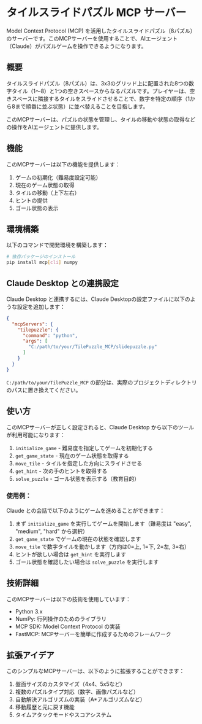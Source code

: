 # タイルスライドパズル MCP サーバー

Model Context Protocol (MCP) を活用したタイルスライドパズル（8パズル）のサーバーです。このMCPサーバーを使用することで、AIエージェント（Claude）がパズルゲームを操作できるようになります。

## 概要

タイルスライドパズル（8パズル）は、3x3のグリッド上に配置された8つの数字タイル（1〜8）と1つの空きスペースからなるパズルです。プレイヤーは、空きスペースに隣接するタイルをスライドさせることで、数字を特定の順序（1から8まで順番に並ぶ状態）に並べ替えることを目指します。

このMCPサーバーは、パズルの状態を管理し、タイルの移動や状態の取得などの操作をAIエージェントに提供します。

## 機能

このMCPサーバーは以下の機能を提供します：

1. ゲームの初期化（難易度設定可能）
2. 現在のゲーム状態の取得
3. タイルの移動（上下左右）
4. ヒントの提供
5. ゴール状態の表示

## 環境構築

以下のコマンドで開発環境を構築します：

```bash
# 依存パッケージのインストール
pip install mcp[cli] numpy
```

## Claude Desktop との連携設定

Claude Desktop と連携するには、Claude Desktopの設定ファイルに以下のような設定を追加します：

```json
{
  "mcpServers": {
    "tilepuzzle": {
      "command": "python",
      "args": [
        "C:/path/to/your/TilePuzzle_MCP/slidepuzzle.py"
      ]
    }
  }
}
```

`C:/path/to/your/TilePuzzle_MCP` の部分は、実際のプロジェクトディレクトリのパスに置き換えてください。

## 使い方

このMCPサーバーが正しく設定されると、Claude Desktop から以下のツールが利用可能になります：

1. `initialize_game` - 難易度を指定してゲームを初期化する
2. `get_game_state` - 現在のゲーム状態を取得する
3. `move_tile` - タイルを指定した方向にスライドさせる
4. `get_hint` - 次の手のヒントを取得する
5. `solve_puzzle` - ゴール状態を表示する（教育目的）

### 使用例：

Claude との会話で以下のようにゲームを進めることができます：

1. まず `initialize_game` を実行してゲームを開始します（難易度は "easy", "medium", "hard" から選択）
2. `get_game_state` でゲームの現在の状態を確認します
3. `move_tile` で数字タイルを動かします（方向は0=上, 1=下, 2=左, 3=右）
4. ヒントが欲しい場合は `get_hint` を実行します
5. ゴール状態を確認したい場合は `solve_puzzle` を実行します

## 技術詳細

このMCPサーバーは以下の技術を使用しています：

- Python 3.x
- NumPy: 行列操作のためのライブラリ
- MCP SDK: Model Context Protocol の実装
- FastMCP: MCPサーバーを簡単に作成するためのフレームワーク

## 拡張アイデア

このシンプルなMCPサーバーは、以下のように拡張することができます：

1. 盤面サイズのカスタマイズ（4x4、5x5など）
2. 複数のパズルタイプ対応（数字、画像パズルなど）
3. 自動解決アルゴリズムの実装（A*アルゴリズムなど）
4. 移動履歴と元に戻す機能
5. タイムアタックモードやスコアシステム
